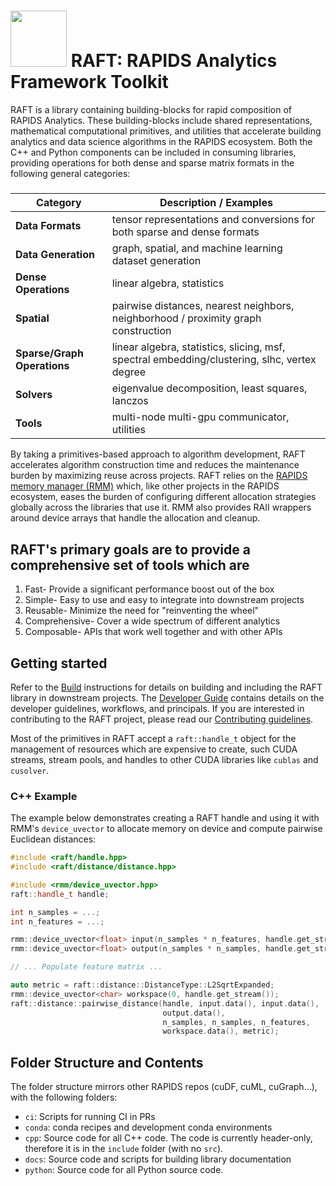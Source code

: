 # <div align="left"><img src="https://rapids.ai/assets/images/rapids_logo.png" width="90px"/>&nbsp;RAFT: RAPIDS Analytics Framework Toolkit</div>

RAFT is a library containing building-blocks for rapid composition of RAPIDS Analytics. These building-blocks include shared representations, mathematical computational primitives, and utilities that accelerate building analytics and data science algorithms in the RAPIDS ecosystem. Both the C++ and Python components can be included in consuming libraries, providing operations for both dense and sparse matrix formats in the following general categories:

#####
| Category | Description / Examples |
| --- | --- |
| **Data Formats** | tensor representations and conversions for both sparse and dense formats |
| **Data Generation** | graph, spatial, and machine learning dataset generation |
| **Dense Operations** | linear algebra, statistics |
| **Spatial** | pairwise distances, nearest neighbors, neighborhood / proximity graph construction |
| **Sparse/Graph Operations** | linear algebra, statistics, slicing, msf, spectral embedding/clustering, slhc, vertex degree |
| **Solvers** | eigenvalue decomposition, least squares, lanczos |
| **Tools** | multi-node multi-gpu communicator, utilities |

By taking a primitives-based approach to algorithm development, RAFT accelerates algorithm construction time and reduces
the maintenance burden by maximizing reuse across projects. RAFT relies on the [RAPIDS memory manager (RMM)](https://github.com/rapidsai/rmm) which, 
like other projects in the RAPIDS ecosystem, eases the burden of configuring different allocation strategies globally 
across the libraries that use it. RMM also provides RAII wrappers around device arrays that handle the allocation and cleanup.

## RAFT's primary goals are to provide a comprehensive set of tools which are
1. Fast- Provide a significant performance boost out of the box
2. Simple- Easy to use and easy to integrate into downstream projects
3. Reusable- Minimize the need for "reinventing the wheel"
4. Comprehensive- Cover a wide spectrum of different analytics
5. Composable- APIs that work well together and with other APIs

## Getting started

Refer to the [Build](BUILD.md) instructions for details on building and including the RAFT library in downstream projects. The [Developer Guide](DEVELOPER_GUIDE.md) contains details on the developer guidelines, workflows, and principals. If you are interested in contributing to the RAFT project, please read our [Contributing guidelines](CONTRIBUTING.md).

Most of the primitives in RAFT accept a `raft::handle_t` object for the management of resources which are expensive to create, such CUDA streams, stream pools, and handles to other CUDA libraries like `cublas` and `cusolver`.


### C++ Example

The example below demonstrates creating a RAFT handle and using it with RMM's `device_uvector` to allocate memory on device and compute
pairwise Euclidean distances:
```c++
#include <raft/handle.hpp>
#include <raft/distance/distance.hpp>

#include <rmm/device_uvector.hpp>
raft::handle_t handle;

int n_samples = ...;
int n_features = ...;

rmm::device_uvector<float> input(n_samples * n_features, handle.get_stream());
rmm::device_uvector<float> output(n_samples * n_samples, handle.get_stream());

// ... Populate feature matrix ...

auto metric = raft::distance::DistanceType::L2SqrtExpanded;
rmm::device_uvector<char> workspace(0, handle.get_stream());
raft::distance::pairwise_distance(handle, input.data(), input.data(),
                                  output.data(),
                                  n_samples, n_samples, n_features,
                                  workspace.data(), metric);
```




## Folder Structure and Contents

The folder structure mirrors other RAPIDS repos (cuDF, cuML, cuGraph...), with the following folders:

- `ci`: Scripts for running CI in PRs
- `conda`: conda recipes and development conda environments
- `cpp`: Source code for all C++ code. The code is currently header-only, therefore it is in the `include` folder (with no `src`).
- `docs`: Source code and scripts for building library documentation
- `python`: Source code for all Python source code.
